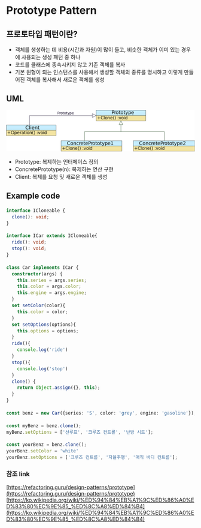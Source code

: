 # Prototype Pattern


## 프로토타입 패턴이란?
- 객체를 생성하는 데 비용(시간과 자원)이 많이 들고, 비슷한 객체가 이미 있는 경우에 사용되는 생성 패턴 중 하나
- 코드를 클래스에 종속시키지 않고 기존 객체를 복사
- 기본 원형이 되는 인스턴스를 사용해서 생성할 객체의 종류를 명시하고 이렇게 만들어진 객체를 복사해서 새로운 객체를 생성

## UML
![img.png](../../../assets/prototype.png)

- Prototype: 복제하는 인터페이스 정의
- ConcretePrototype(n): 복제하는 연산 구현
- Client: 복제를 요청 및 새로운 객체를 생성

## Example code

```ts
interface ICloneable {
  clone(): void;
}

interface ICar extends ICloneable{
  ride(): void;
  stop(): void;
}

class Car implements ICar {
  constructor(args) {
    this.series = args.series;
    this.color = args.color;
    this.engine = args.engine;
  }
  set setColor(color){
    this.color = color;
  }
  set setOptions(options){
    this.options = options;
  }
  ride(){
    console.log('ride')
  }
  stop(){
    console.log('stop')
  }
  clone() {
    return Object.assign({}, this);
  }
}

const benz = new Car({series: 'S', color: 'grey', engine: 'gasoline'});

const myBenz = benz.clone();
myBenz.setOptions = ['선루프', '크루즈 컨트롤', '난방 시트'];

const yourBenz = benz.clone();
yourBenz.setColor = 'white'
yourBenz.setOptions = ['크루즈 컨트롤', '자율주행', '매직 바디 컨트롤'];
```


### 참조 link
[https://refactoring.guru/design-patterns/prototype](https://refactoring.guru/design-patterns/prototype)
[https://ko.wikipedia.org/wiki/%ED%94%84%EB%A1%9C%ED%86%A0%ED%83%80%EC%9E%85_%ED%8C%A8%ED%84%B4](https://ko.wikipedia.org/wiki/%ED%94%84%EB%A1%9C%ED%86%A0%ED%83%80%EC%9E%85_%ED%8C%A8%ED%84%B4)
